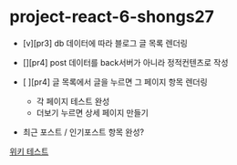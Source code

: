 # project-react-6-shongs27

- [v][pr3] db 데이터에 따라 블로그 글 목록 렌더링
- [][pr4] post 데이터를 back서버가 아니라 정적컨텐츠로 작성

- [ ][pr4] 글 목록에서 글을 누르면 그 페이지 항목 렌더링
  - 각 페이지 테스트 완성
  - 더보기 누르면 상세 페이지 만들기

* 최근 포스트 / 인기포스트 항목 완성?

[위키 테스트](https://github.com/CodeSoom/project-react-6-shongs27.wiki.git)
